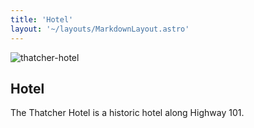 ```yaml
---
title: 'Hotel'
layout: '~/layouts/MarkdownLayout.astro'
---
```


![thatcher-hotel](/assets/thatcher-hotel.jpg)

## Hotel

The Thatcher Hotel is a historic hotel along Highway 101.
